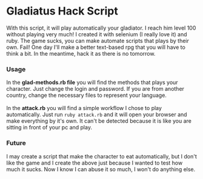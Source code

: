 # Gladiatus Hack Script

With this script, it will play automatically your gladiator. I reach him level 100 without playing very much! I created it with selenium (I really love it) and ruby. The game sucks, you can make automate scripts that plays by their own. Fail! One day I'll make a better text-based rpg that you will have to think a bit. In the meantime, hack it as there is no tomorrow.  

### Usage
In the **glad-methods.rb file** you will find the methods that plays your character. Just change the login and password. If you are from another country, change the necessary files to represent your language. 
<br />
<br />
In the **attack.rb** you will find a simple workflow I chose to play automatically. Just run `ruby attack.rb` and it will open your browser and make everything by it's own. It can't be detected because it is like you are sitting in front of your pc and play.

### Future
I may create a script that make the character to eat automatically, but I don't like the game and I create the above just because I wanted to test how much it sucks. Now I know I can abuse it so much, I won't do anything else. 
